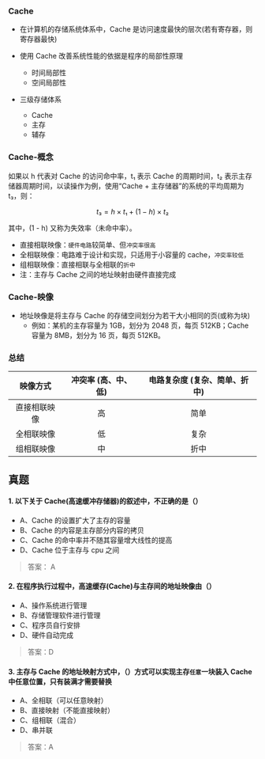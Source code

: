### Cache

- 在计算机的存储系统体系中，Cache 是访问速度最快的层次(若有寄存器，则寄存器最快)
- 使用 Cache 改善系统性能的依据是程序的局部性原理

  - 时间局部性
  - 空间局部性

- 三级存储体系
  - Cache
  - 主存
  - 辅存

### Cache-概念

如果以 h 代表对 Cache 的访问命中率，t₁ 表示 Cache 的周期时间，t₂ 表示主存储器周期时间，以读操作为例，使用“Cache + 主存储器”的系统的平均周期为 t₃，则：

$$
t₃ = h \times t₁ + (1 - h) \times t₂
$$

其中，(1 - h) 又称为失效率（未命中率）。

- 直接相联映像：`硬件电路`较简单、但`冲突率很高`
- 全相联映像：电路难于设计和实现，只适用于小容量的 cache，`冲突率较低`
- 组相联映像：直接相联与全相联的`折中`
- 注：主存与 Cache 之间的地址映射由硬件直接完成

### Cache-映像

- 地址映像是将主存与 Cache 的存储空间划分为若干大小相同的页(或称为块)
  - 例如：某机的主存容量为 1GB，划分为 2048 页，每页 512KB；Cache 容量为 8MB，划分为 16 页，每页 512KB。

### 总结

|   映像方式   | 冲突率 (高、中、低) | 电路复杂度 (复杂、简单、折中) |
| :----------: | :-----------------: | :---------------------------: |
| 直接相联映像 |         高          |             简单              |
|  全相联映像  |         低          |             复杂              |
|  组相联映像  |         中          |             折中              |

## 真题

#### 1. 以下关于 Cache(高速缓冲存储器)的叙述中，不正确的是（）

- A、Cache 的设置扩大了主存的容量
- B、Cache 的内容是主存部分内容的拷贝
- C、Cache 的命中率并不随其容量增大线性的提高
- D、Cache 位于主存与 cpu 之间

> 答案： A

#### 2. 在程序执行过程中，高速缓存(Cache)与主存间的地址映像由（）

- A、操作系统进行管理
- B、存储管理软件进行管理
- C、程序员自行安排
- D、硬件自动完成

> 答案：D

#### 3. 主存与 Cache 的地址映射方式中，（）方式可以实现主存`任意`一块装入 Cache 中任意位置，只有装满才需要替换

- A、全相联（可以任意映射）
- B、直接映射（不能直接映射）
- C、组相联（混合）
- D、串并联

> 答案：A
